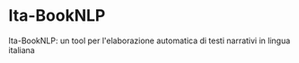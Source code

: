 # Ita-BookNLP
Ita-BookNLP: un tool per l'elaborazione automatica di testi narrativi in lingua italiana
